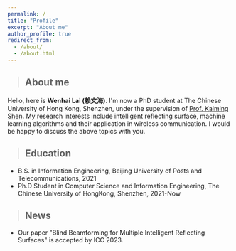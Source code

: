 ```yaml
---
permalink: /
title: "Profile"
excerpt: "About me"
author_profile: true
redirect_from: 
  - /about/
  - /about.html
---
```

>## About me
Hello, here is **Wenhai Lai (赖文海)**. I'm now a PhD student at The Chinese University of Hong Kong, Shenzhen, under the supervision of [Prof. Kaiming Shen](https://kaimingshen.github.io/index.html). My research interests include intelligent reflecting surface, machine learning algorithms and their application in wireless communication. I would be happy to discuss the above topics with you.

>## Education
* B.S. in Information Engineering, Beijing University of Posts and Telecommunications, 2021
* Ph.D Student in Computer Science and Information Engineering, The Chinese University of HongKong, Shenzhen, 2021-Now

>## News
* Our paper "Blind Beamforming for Multiple Intelligent Reflecting Surfaces" is accepted by ICC 2023.

